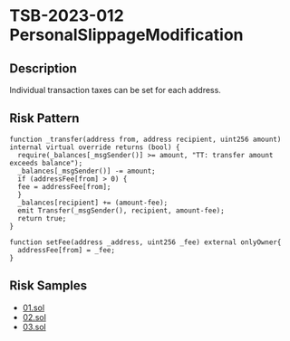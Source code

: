 
# TSB-2023-012 PersonalSlippageModification
## Description

Individual transaction taxes can be set for each address.

## Risk Pattern

```solidity
function _transfer(address from, address recipient, uint256 amount) internal virtual override returns (bool) {
  require(_balances[_msgSender()] >= amount, "TT: transfer amount exceeds balance");
  _balances[_msgSender()] -= amount;
  if (addressFee[from] > 0) {
  fee = addressFee[from];
  }
  _balances[recipient] += (amount-fee);
  emit Transfer(_msgSender(), recipient, amount-fee);
  return true;
}

function setFee(address _address, uint256 _fee) external onlyOwner{
  addressFee[from] = _fee;
}
```

## Risk Samples
 
- [01.sol](https://github.com/cryptousersecurity/token-security-benchmark/blob/main/src/TSB-2023-012/samples/01.sol) 
- [02.sol](https://github.com/cryptousersecurity/token-security-benchmark/blob/main/src/TSB-2023-012/samples/02.sol) 
- [03.sol](https://github.com/cryptousersecurity/token-security-benchmark/blob/main/src/TSB-2023-012/samples/03.sol)
